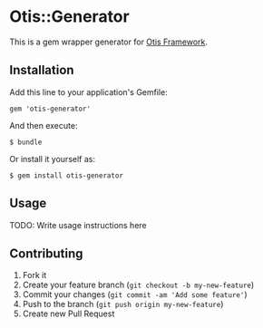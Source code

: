 # Otis::Generator

This is a gem wrapper generator for [Otis Framework](https://github.com/tbueno/otis).

## Installation

Add this line to your application's Gemfile:

    gem 'otis-generator'

And then execute:

    $ bundle

Or install it yourself as:

    $ gem install otis-generator

## Usage

TODO: Write usage instructions here

## Contributing

1. Fork it
2. Create your feature branch (`git checkout -b my-new-feature`)
3. Commit your changes (`git commit -am 'Add some feature'`)
4. Push to the branch (`git push origin my-new-feature`)
5. Create new Pull Request
